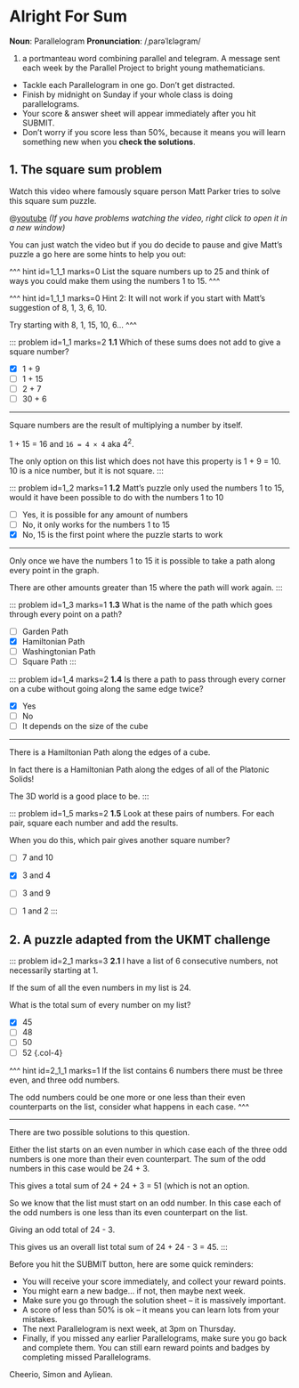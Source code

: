 # Alright For Sum

<div class="dictionary">

__Noun__: Parallelogram
__Pronunciation__: /ˌparəˈlɛləɡram/

1. a portmanteau word combining parallel and telegram. A message sent each
week by the Parallel Project to bright young mathematicians.

</div>

*	Tackle each Parallelogram in one go. Don’t get distracted.
*	Finish by midnight on Sunday if your whole class is doing parallelograms.
*	Your score & answer sheet will appear immediately after you hit SUBMIT.
*	Don’t worry if you score less than 50%, because it means you will learn something new when you __check the solutions__.


## 1. The square sum problem

Watch this video where famously square person Matt Parker tries to solve this square sum puzzle.

@[youtube](G1m7goLCJDY?start=318&rel=0) _(If you have problems watching the video, right click to open it in a new window)_

You can just watch the video but if you do decide to pause and give Matt’s puzzle a go here are some hints to help you out:

^^^ hint id=1_1_1 marks=0
List the square numbers up to 25 and think of ways you could make them using the numbers 1 to 15.
^^^

^^^ hint id=1_1_1 marks=0
Hint 2: It will not work if you start with Matt’s suggestion of 8, 1, 3, 6, 10.  

Try starting with 8, 1, 15, 10, 6...
^^^

::: problem id=1_1 marks=2
__1.1__ Which of these sums does not add to give a square number?

* [x] 1 + 9
* [ ] 1 + 15
* [ ] 2 + 7
* [ ] 30 + 6

---

Square numbers are the result of multiplying a number by itself.  

1 + 15 = 16 and `16 = 4 × 4` aka 4<sup>2</sup>.  

The only option on this list which does not have this property is 1 + 9 = 10. 10 is a nice number, but it is not square.
:::

::: problem id=1_2 marks=1
__1.2__ Matt’s puzzle only used the numbers 1 to 15, would it have been possible to do with the numbers 1 to 10

* [ ] Yes, it is possible for any amount of numbers
* [ ] No, it only works for the numbers 1 to 15
* [x] No, 15 is the first point where the puzzle starts to work

---

Only once we have the numbers 1 to 15 it is possible to take a path along every point in the graph.  

There are other amounts greater than 15 where the path will work again.
:::

::: problem id=1_3 marks=1
__1.3__ What is the name of the path which goes through every point on a path?

* [ ] Garden Path
* [x] Hamiltonian Path
* [ ] Washingtonian Path
* [ ] Square Path
:::

::: problem id=1_4 marks=2
__1.4__ Is there a path to pass through every corner on a cube without going along the same edge twice?

* [x] Yes
* [ ] No
* [ ] It depends on the size of the cube

---

There is a Hamiltonian Path along the edges of a cube.  

In fact there is a Hamiltonian Path along the edges of all of the Platonic Solids!  

The 3D world is a good place to be.
:::

::: problem id=1_5 marks=2
__1.5__ Look at these pairs of numbers. For each pair, square each number and add the results.  

When you do this, which pair gives another square number?

* [ ] 7 and 10
* [x] 3 and 4
* [ ] 3 and 9
* [ ] 1 and 2
:::


## 2. A puzzle adapted from the UKMT challenge

::: problem id=2_1 marks=3
__2.1__ I have a list of 6 consecutive numbers, not necessarily starting at 1.  

If the sum of all the even numbers in my list is 24.  

What is the total sum of every number on my list?

* [x] 45
* [ ] 48
* [ ] 50
* [ ] 52
{.col-4}

^^^ hint id=2_1_1 marks=1
If the list contains 6 numbers there must be three even, and three odd numbers.  

The odd numbers could be one more or one less than their even counterparts on the list, consider what happens in each case.
^^^

---

There are two possible solutions to this question.  

Either the list starts on an even number in which case each of the three odd numbers is one more than their even counterpart. The sum of the odd numbers in this case would be 24 + 3.  

This gives a total sum of 24 + 24 + 3 = 51 (which is not an option.

So we know that the list must start on an odd number. In this case each of the odd numbers is one less than its even counterpart on the list.  

Giving an odd total of 24 - 3.  

This gives us an overall list total sum of 24 + 24 - 3 = 45.
:::


Before you hit the SUBMIT button, here are some quick reminders:

*	You will receive your score immediately, and collect your reward points.
*	You might earn a new badge... if not, then maybe next week.
*	Make sure you go through the solution sheet – it is massively important.
*	A score of less than 50% is ok – it means you can learn lots from your mistakes.
*	The next Parallelogram is next week, at 3pm on Thursday.
*	Finally, if you missed any earlier Parallelograms, make sure you go back and complete them. You can still earn reward points and badges by completing missed Parallelograms.

Cheerio,
Simon and Ayliean.
